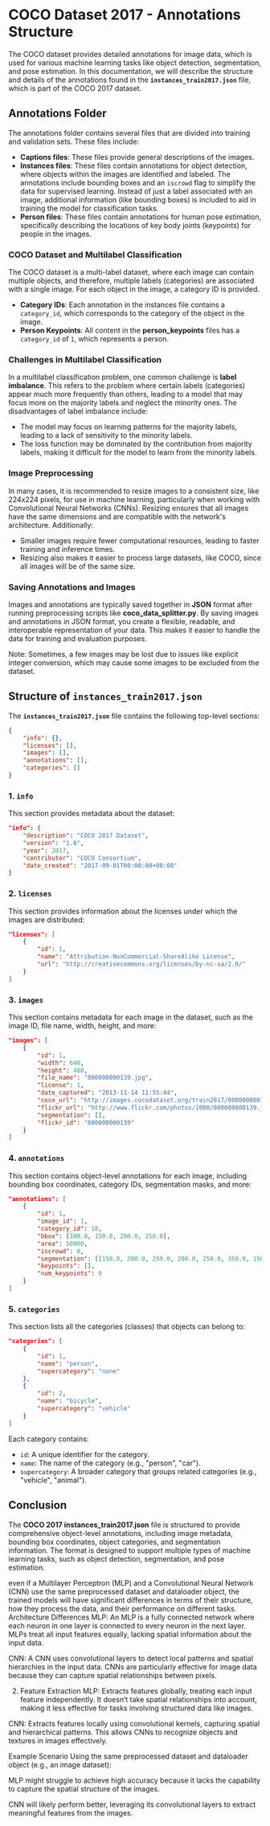 
# COCO Dataset 2017 - Annotations Structure

The COCO dataset provides detailed annotations for image data, which is used for various machine learning tasks like object detection, segmentation, and pose estimation. In this documentation, we will describe the structure and details of the annotations found in the **`instances_train2017.json`** file, which is part of the COCO 2017 dataset.

## Annotations Folder

The annotations folder contains several files that are divided into training and validation sets. These files include:

- **Captions files**: These files provide general descriptions of the images.
- **Instances files**: These files contain annotations for object detection, where objects within the images are identified and labeled. The annotations include bounding boxes and an `iscrowd` flag to simplify the data for supervised learning. Instead of just a label associated with an image, additional information (like bounding boxes) is included to aid in training the model for classification tasks.
- **Person files**: These files contain annotations for human pose estimation, specifically describing the locations of key body joints (keypoints) for people in the images.

### COCO Dataset and Multilabel Classification

The COCO dataset is a multi-label dataset, where each image can contain multiple objects, and therefore, multiple labels (categories) are associated with a single image. For each object in the image, a category ID is provided.

- **Category IDs**: Each annotation in the instances file contains a `category_id`, which corresponds to the category of the object in the image.
- **Person Keypoints**: All content in the **person_keypoints** files has a `category_id` of `1`, which represents a person.

### Challenges in Multilabel Classification

In a multilabel classification problem, one common challenge is **label imbalance**. This refers to the problem where certain labels (categories) appear much more frequently than others, leading to a model that may focus more on the majority labels and neglect the minority ones. The disadvantages of label imbalance include:

- The model may focus on learning patterns for the majority labels, leading to a lack of sensitivity to the minority labels.
- The loss function may be dominated by the contribution from majority labels, making it difficult for the model to learn from the minority labels.

### Image Preprocessing

In many cases, it is recommended to resize images to a consistent size, like 224x224 pixels, for use in machine learning, particularly when working with Convolutional Neural Networks (CNNs). Resizing ensures that all images have the same dimensions and are compatible with the network's architecture. Additionally:

- Smaller images require fewer computational resources, leading to faster training and inference times.
- Resizing also makes it easier to process large datasets, like COCO, since all images will be of the same size.

### Saving Annotations and Images

Images and annotations are typically saved together in **JSON** format after running preprocessing scripts like **coco_data_splitter.py**. By saving images and annotations in JSON format, you create a flexible, readable, and interoperable representation of your data. This makes it easier to handle the data for training and evaluation purposes.

Note: Sometimes, a few images may be lost due to issues like explicit integer conversion, which may cause some images to be excluded from the dataset.

## Structure of `instances_train2017.json`

The **`instances_train2017.json`** file contains the following top-level sections:

```json
{
    "info": {},
    "licenses": [],
    "images": [],
    "annotations": [],
    "categories": []
}
```

### 1. `info`

This section provides metadata about the dataset:

```json
"info": {
    "description": "COCO 2017 Dataset",
    "version": "1.0",
    "year": 2017,
    "contributor": "COCO Consortium",
    "date_created": "2017-09-01T00:00:00+00:00"
}
```

### 2. `licenses`

This section provides information about the licenses under which the images are distributed:

```json
"licenses": [
    {
        "id": 1,
        "name": "Attribution-NonCommercial-ShareAlike License",
        "url": "http://creativecommons.org/licenses/by-nc-sa/2.0/"
    }
]
```

### 3. `images`

This section contains metadata for each image in the dataset, such as the image ID, file name, width, height, and more:

```json
"images": [
    {
        "id": 1,
        "width": 640,
        "height": 480,
        "file_name": "000000000139.jpg",
        "license": 1,
        "date_captured": "2013-11-14 11:55:44",
        "coco_url": "http://images.cocodataset.org/train2017/000000000139.jpg",
        "flickr_url": "http://www.flickr.com/photos/1000/000000000139.jpg",
        "segmentation": [],
        "flickr_id": "000000000139"
    }
]
```

### 4. `annotations`

This section contains object-level annotations for each image, including bounding box coordinates, category IDs, segmentation masks, and more:

```json
"annotations": [
    {
        "id": 1,
        "image_id": 1,
        "category_id": 18,
        "bbox": [100.0, 150.0, 200.0, 250.0],
        "area": 50000,
        "iscrowd": 0,
        "segmentation": [[150.0, 200.0, 250.0, 200.0, 250.0, 350.0, 150.0, 350.0]],
        "keypoints": [],
        "num_keypoints": 0
    }
]
```

### 5. `categories`

This section lists all the categories (classes) that objects can belong to:

```json
"categories": [
    {
        "id": 1,
        "name": "person",
        "supercategory": "none"
    },
    {
        "id": 2,
        "name": "bicycle",
        "supercategory": "vehicle"
    }
]
```

Each category contains:
- `id`: A unique identifier for the category.
- `name`: The name of the category (e.g., "person", "car").
- `supercategory`: A broader category that groups related categories (e.g., "vehicle", "animal").

## Conclusion

The **COCO 2017 instances_train2017.json** file is structured to provide comprehensive object-level annotations, including image metadata, bounding box coordinates, object categories, and segmentation information. The format is designed to support multiple types of machine learning tasks, such as object detection, segmentation, and pose estimation.

even if a Multilayer Perceptron (MLP) and a Convolutional Neural Network (CNN) use the same preprocessed dataset and dataloader object, the trained models will have significant differences in terms of their structure, how they process the data, and their performance on different tasks.
Architecture Differences
MLP: An MLP is a fully connected network where each neuron in one layer is connected to every neuron in the next layer. MLPs treat all input features equally, lacking spatial information about the input data.

CNN: A CNN uses convolutional layers to detect local patterns and spatial hierarchies in the input data. CNNs are particularly effective for image data because they can capture spatial relationships between pixels.

2. Feature Extraction
MLP: Extracts features globally, treating each input feature independently. It doesn’t take spatial relationships into account, making it less effective for tasks involving structured data like images.

CNN: Extracts features locally using convolutional kernels, capturing spatial and hierarchical patterns. This allows CNNs to recognize objects and textures in images effectively.

Example Scenario
Using the same preprocessed dataset and dataloader object (e.g., an image dataset):

MLP might struggle to achieve high accuracy because it lacks the capability to capture the spatial structure of the images.

CNN will likely perform better, leveraging its convolutional layers to extract meaningful features from the images.
